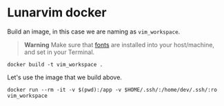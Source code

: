 Lunarvim docker
===============

Build an image, in this case we are naming as `vim_workspace`.

> **Warning**
> Make sure that [fonts][lunavim_doc_fonts] are installed into your host/machine, and set in your Terminal.

```
docker build -t vim_workspace .
```


Let's use the image that we build above.

```shell
docker run --rm -it -v $(pwd):/app -v $HOME/.ssh/:/home/dev/.ssh/:ro vim_workspace
```
[lunavim_doc_fonts]: https://www.lunarvim.org/docs/configuration/nerd-fonts

